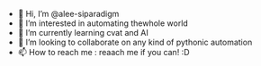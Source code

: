 - 👋 Hi, I’m @alee-siparadigm
- 👀 I’m interested in automating thewhole world
- 🌱 I’m currently learning cvat and AI
- 💞️ I’m looking to collaborate on any kind of pythonic automation
- 📫 How to reach me : reaach me if you can! :D

<!---
alee-siparadigm/alee-siparadigm is a ✨ special ✨ repository because its `README.md` (this file) appears on your GitHub profile.
You can click the Preview link to take a look at your changes.
--->
